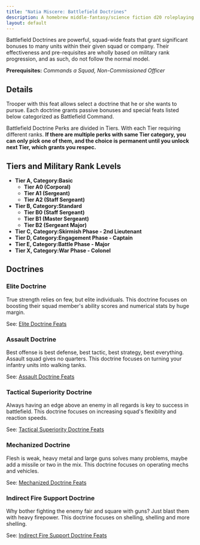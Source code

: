 ```yaml
---
title: "Natia Miscere: Battlefield Doctrines"
description: A homebrew middle-fantasy/science fiction d20 roleplaying game system based on Pathfinder
layout: default
---
```


Battlefield Doctrines are powerful, squad-wide feats that grant significant bonuses to many units within their given squad or company. Their effectiveness and pre-requisites are wholly based on military rank progression, and as such, do not follow the normal model.

**Prerequisites:** *Commands a Squad, Non-Commissioned Officer*

## Details

Trooper with this feat allows select a doctrine that he or she wants to pursue. Each doctrine grants passive bonuses and special feats listed below categorized as Battlefield Command.

Battlefield Doctrine Perks are divided in Tiers. With each Tier requiring different ranks. **If there are multiple perks with same Tier category, you can only pick one of them, and the choice is permanent until you unlock next Tier, which grants you respec.**

## Tiers and Military Rank Levels

+ **Tier A, Category:Basic**
  + **Tier A0 (Corporal)**
  + **Tier A1 (Sergeant)**
  + **Tier A2 (Staff Sergeant)**
+ **Tier B, Category:Standard**
  + **Tier B0 (Staff Sergeant)**
  + **Tier B1 (Master Sergeant)**
  + **Tier B2 (Sergeant Major)**
+ **Tier C, Category:Skirmish Phase - 2nd Lieutenant**
+ **Tier D, Category:Engagement Phase - Captain**
+ **Tier E, Category:Battle Phase - Major**
+ **Tier X, Category:War Phase - Colonel**

## Doctrines

### **Elite Doctrine**

True strength relies on few, but elite individuals. This doctrine focuses on boosting their squad member's ability scores and numerical stats by huge margin.

See: [Elite Doctrine Feats](/feats/first-layer/trooper/doctrines/elite)

### **Assault Doctrine**

Best offense is best defense, best tactic, best strategy, best everything. Assault squad gives no quarters. This doctrine focuses on turning your infantry units into walking tanks.

See: [Assault Doctrine Feats](/feats/first-layer/trooper/doctrines/assault)

### **Tactical Superiority Doctrine**

Always having an edge above an enemy in all regards is key to success in battlefield. This doctrine focuses on increasing squad's flexiblity and reaction speeds.

See: [Tactical Superiority Doctrine Feats](/feats/first-layer/trooper/doctrines/tactical-superiority)

### **Mechanized Doctrine**

Flesh is weak, heavy metal and large guns solves many problems, maybe add a missile or two in the mix. This doctrine focuses on operating mechs and vehicles.

See: [Mechanized Doctrine Feats](/feats/first-layer/trooper/doctrines/mechanized)

### **Indirect Fire Support Doctrine**

Why bother fighting the enemy fair and square with guns? Just blast them with heavy firepower. This doctrine focuses on shelling, shelling and more shelling.

See: [Indirect Fire Support Doctrine Feats](/feats/first-layer/trooper/doctrines/indirect-fire-support)
